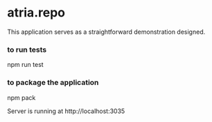 # atria.repo
This application serves as a straightforward demonstration designed.
### to run tests

npm run test

### to package the application

npm  pack 

Server is running at http://localhost:3035
